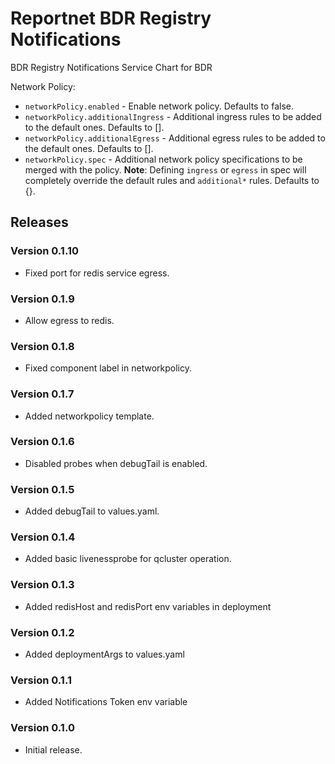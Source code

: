 # Reportnet BDR Registry Notifications

BDR Registry Notifications Service Chart for BDR

Network Policy:
- `networkPolicy.enabled` - Enable network policy. Defaults to false.
- `networkPolicy.additionalIngress` - Additional ingress rules to be added to the default ones. Defaults to [].
- `networkPolicy.additionalEgress` - Additional egress rules to be added to the default ones. Defaults to [].
- `networkPolicy.spec` - Additional network policy specifications to be merged with the policy. **Note**: Defining `ingress` or `egress` in spec will completely override the default rules and `additional*` rules. Defaults to {}.

## Releases

### Version 0.1.10
- Fixed port for redis service egress.

### Version 0.1.9
- Allow egress to redis.

### Version 0.1.8
- Fixed component label in networkpolicy.

### Version 0.1.7
- Added networkpolicy template.

### Version 0.1.6
- Disabled probes when debugTail is enabled.

### Version 0.1.5
- Added debugTail to values.yaml.

### Version 0.1.4
- Added basic livenessprobe for qcluster operation.

### Version 0.1.3
- Added redisHost and redisPort env variables in deployment

### Version 0.1.2
- Added deploymentArgs to values.yaml

### Version 0.1.1
- Added Notifications Token env variable

### Version 0.1.0
- Initial release.
